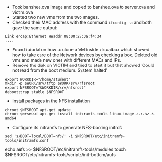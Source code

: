 * Took banshee.ova image and copied to banshee.ova to server.ova and victim.ova
* Started two new vms from the two images.
* Checked their MAC address with the command `ifconfig -a` and both gave the same output:
```
Link encap:Ethernet HWaddr 08:00:27:3a:f4:34
....
```
* Found tutorial on how to clone a VM inside virtualbox which showed how to take care of the Network
  devices by checking a box. Deleted old vms and made new ones with different MACs and IPs.
* Remove the disk on VICTIM and tried to start it but that showed 'Could not read from the boot medium. System halted'
```
export WORKDIR="/home/student"
mkdir -p $WORK/srv/tftp $WORK/srv/nfsroot
export NFSROOT="$WORKDIR/srv/nfsroot"
debootstrap stable $NFSROOT 
```

* Install packages in the NFS installation
```
chroot $NFSROOT apt-get update
chroot $NFSROOT apt-get install initramfs-tools linux-image-2.6.32-5-amd64
```

* Configure its initramfs to generate NFS-booting initrd’s
```
sed 's/BOOT=local/BOOT=nfs/' -i $NFSROOT/etc/initramfs-tools/initramfs.conf
```

echo aufs >> $NFSROOT/etc/initramfs-tools/modules
touch  $NFSROOT/etc/initramfs-tools/scripts/init-bottom/aufs